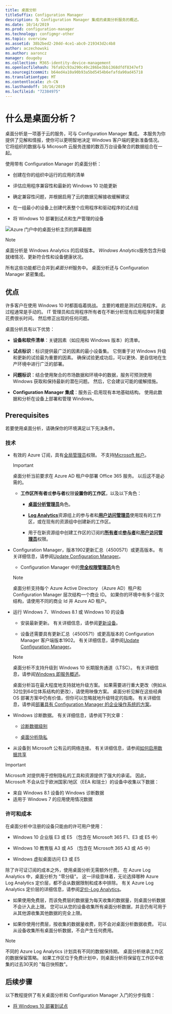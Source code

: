 ```yaml
---
title: 桌面分析
titleSuffix: Configuration Manager
description: 与 Configuration Manager 集成的桌面分析服务的概述。
ms.date: 10/14/2019
ms.prod: configuration-manager
ms.technology: configmgr-other
ms.topic: overview
ms.assetid: 38b2bed2-20dd-4ce1-abc0-219343d2c4b8
author: aczechowski
ms.author: aaroncz
manager: dougeby
ms.collection: M365-identity-device-management
ms.openlocfilehash: 76fa92c93a290c49c286be3bb1368dfdf8347ef3
ms.sourcegitcommit: b64ed4a10a90b93a5bd5454b6efafda90ad45718
ms.translationtype: MT
ms.contentlocale: zh-CN
ms.lasthandoff: 10/16/2019
ms.locfileid: "72384975"
---
```

# <a name="what-is-desktop-analytics"></a>什么是桌面分析？

桌面分析是一项基于云的服务，可与 Configuration Manager 集成。 本服务为你提供了见解和情报，使你可以更明智地决定 Windows 客户端的更新准备情况。 它将组织的数据与与 Microsoft 云服务连接的数百万台设备聚合的数据组合在一起。

使用带有 Configuration Manager 的桌面分析：  

- 创建在你的组织中运行的应用的清单  

- 评估应用程序兼容性和最新的 Windows 10 功能更新  

- 确定兼容性问题，并根据启用了云的数据见解接收缓解建议  

- 在一组最小的设备上创建代表整个应用程序和驱动程序的试点组  

- 将 Windows 10 部署到试点和生产管理的设备  

![Azure 门户中的桌面分析主页的屏幕截图](media/portal-home.png)

> [!Note]  
> 桌面分析是 Windows Analytics 的后续版本。 *Windows Analytics*服务包含升级就绪情况、更新符合性和设备健康状况。
>
> 所有这些功能都已合并到*桌面分析*服务中。 桌面分析还与 Configuration Manager 紧密集成。



## <a name="benefits"></a>优点

许多客户在使用 Windows 10 时都面临着挑战。 主要的难题是测试应用程序。 此过程通常是手动的。 IT 管理员和应用程序所有者在不断分析现有应用程序时需要花费很长时间。 然后修正出现的任何问题。

桌面分析具有以下优势：

- **设备和软件清单**：关键因素（如应用和 Windows 版本）的清单。  

- **试点标识**：标识提供最广泛的因素的最小设备集。 它侧重于对 Windows 升级和更新的试验最为重要的因素。 确保试验更成功后，可以更快、更自信地在生产环境中进行广泛的部署。  

- **问题标识**：结合使用聚合的市场数据和环境中的数据，服务可预测使用 Windows 获取和保持最新的潜在问题。 然后，它会建议可能的缓解措施。  

- **Configuration Manager 集成**：服务云-启用现有本地基础结构。 使用此数据和分析在设备上部署和管理 Windows。  



## <a name="prerequisites"></a>Prerequisites

若要使用桌面分析，请确保你的环境满足以下先决条件。


### <a name="technical"></a>技术

- 有效的 Azure 订阅，具有[全局管理员](/azure/active-directory/users-groups-roles/directory-assign-admin-roles#company-administrator-permissions)权限。 不支持[Microsoft 帐户](https://docs.microsoft.com/windows/security/identity-protection/access-control/microsoft-accounts)。  

    > [!Important]  
    > 桌面分析当前要求在 Azure AD 租户中部署 Office 365 服务。 以后这不是必需的。

    - **工作区所有者**或**参与者**权限**设置你的工作区**，以及以下角色：  

      - [**桌面分析管理员**](https://docs.microsoft.com/azure/active-directory/users-groups-roles/directory-assign-admin-roles)角色。

      - [**Log Analytics**](https://docs.microsoft.com/azure/role-based-access-control/built-in-roles#log-analytics-contributor)资源组上的参与者和[**用户访问管理员**](https://docs.microsoft.com/azure/role-based-access-control/built-in-roles#user-access-administrator)使用现有的工作区，或在现有的资源组中创建新的工作区。

      - 用于在新资源组中创建工作区的订阅的[**所有者**](https://docs.microsoft.com/azure/role-based-access-control/built-in-roles#owner)或[**参与者**](https://docs.microsoft.com/azure/role-based-access-control/built-in-roles#contributor)和[**用户访问管理员**](https://docs.microsoft.com/azure/role-based-access-control/built-in-roles#user-access-administrator)权限。  

- Configuration Manager，版本1902更新汇总（4500571）或更高版本。 有关详细信息，请参阅[Update Configuration Manager](/sccm/desktop-analytics/connect-configmgr#bkmk_hotfix)。  

    - Configuration Manager 中的[**完全权限管理员**](/sccm/core/understand/fundamentals-of-role-based-administration#bkmk_Planroles)角色  

    > [!Note]  
    > 桌面分析支持每个 Azure Active Directory （Azure AD）租户和 Configuration Manager 层次结构一个商业 ID。 如果你的环境中有多个层次结构，请使用不同的商业 Id 并 Azure AD 租户。<!-- 4958160 -->

- 运行 Windows 7、Windows 8.1 或 Windows 10 的设备  

    - 安装最新更新。 有关详细信息，请参阅[更新设备](/sccm/desktop-analytics/enroll-devices#update-devices)。  

    - 设备还需要具有更新汇总（4500571）或更高版本的 Configuration Manager 客户端版本1902。 有关详细信息，请参阅[Update Configuration Manager](/sccm/desktop-analytics/connect-configmgr#bkmk_hotfix)。  

    > [!Note]  
    > 桌面分析不支持升级到 Windows 10 长期服务通道（LTSC）。 有关详细信息，请参阅[Windows 即服务概述](https://docs.microsoft.com/windows/deployment/update/waas-overview#long-term-servicing-channel)。
    >
    > 桌面分析旨在最大程度地支持就地升级方案。 如果需要进行重大更改（例如从32位到64位体系结构的更改），请使用映像方案。 桌面分析见解在这些经典 OS 部署方案中仍有价值，但你可以忽略就地升级特定的指南。 有关详细信息，请参阅[部署具有 Configuration Manager 的企业操作系统的方案](/sccm/osd/deploy-use/scenarios-to-deploy-enterprise-operating-systems)。

- Windows 诊断数据。 有关详细信息，请参阅下列文章：  

    - [诊断数据级别](/sccm/desktop-analytics/enable-data-sharing#diagnostic-data-levels)  

    - [桌面分析隐私](/sccm/desktop-analytics/privacy)  

- 从设备到 Microsoft 公有云的网络连接。 有关详细信息，请参阅[如何启用数据共享](/sccm/desktop-analytics/enable-data-sharing)  

> [!Important]   
> Microsoft 对提供用于控制隐私的工具和资源提供了强大的承诺。 因此，Microsoft 不会从位于欧洲国家/地区（EEA 和瑞士）的设备中收集以下数据：
>
> - 来自 Windows 8.1 设备的 Windows 诊断数据
> - 适用于 Windows 7 的应用使用情况数据

### <a name="licensing-and-costs"></a>许可和成本

在桌面分析中注册的设备只能由的许可用户使用：

- Windows 10 企业版 E3 或 E5 （包含在 Microsoft 365 F1、E3 或 E5 中）

- Windows 10 教育版 A3 或 A5 （包含在 Microsoft 365 A3 或 A5 中）

- Windows 虚拟桌面访问 E3 或 E5  

除了许可证订阅的成本之外，使用桌面分析无需额外付费。 在 Azure Log Analytics 中，桌面分析为 "零分级"。 这一评级意味着，无论选择哪种 Azure Log Analytics 定价层，都不会从数据限制和成本中排除。 有关 Azure Log Analytics 定价层的详细信息，请参阅[定价-Log Analytics](https://azure.microsoft.com/pricing/details/monitor/)。

- 如果使用免费层，而该免费层的数据量为每天收集的数据量，则桌面分析数据不会计入此上限。 您可以从您的设备收集所有桌面分析数据，并且仍有可用于从其他源收集其他数据的完全上限。

- 如果你使用付费层，按收集的数据量收费，则不会对桌面分析数据收费。 可以从设备收集所有桌面分析数据，不会产生任何费用。

> [!Note]  
> 不同的 Azure Log Analytics 计划具有不同的数据保持期。 桌面分析继承工作区的数据保留策略。 如果工作区位于免费计划中，则桌面分析将保留在工作区中收集的过去30天的 "每日快照数"。


## <a name="next-steps"></a>后续步骤

以下教程提供了有关桌面分析和 Configuration Manager 入门的分步指南：  

- [将 Windows 10 部署到试点](/sccm/desktop-analytics/tutorial-windows10)  
